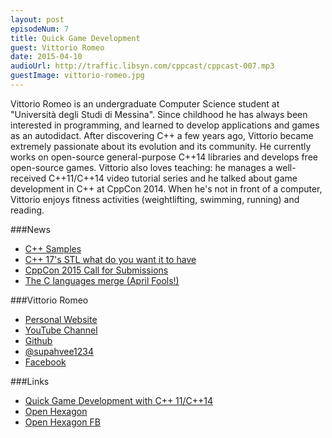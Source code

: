 ```yaml
---
layout: post
episodeNum: 7
title: Quick Game Development
guest: Vittorio Romeo
date: 2015-04-10
audioUrl: http://traffic.libsyn.com/cppcast/cppcast-007.mp3
guestImage: vittorio-romeo.jpg
---
```


Vittorio Romeo is an undergraduate Computer Science student at "Università degli Studi di Messina".
Since childhood he has always been interested in programming, and learned to develop applications and games as an autodidact.
After discovering C++ a few years ago, Vittorio became extremely passionate about its evolution and its community.
He currently works on open-source general-purpose C++14 libraries and develops free open-source games.
Vittorio also loves teaching: he manages a well-received C++11/C++14 video tutorial series and he talked about game development in C++ at CppCon 2014.
When he's not in front of a computer, Vittorio enjoys fitness activities (weightlifting, swimming, running) and reading.

###News

 - [C++ Samples](http://www.cppsamples.com/)
 - [C++ 17's STL what do you want it to have](http://www.reddit.com/r/cpp/comments/31167m/c17s_stl_what_do_you_want_it_to_have/)
 - [CppCon 2015 Call for Submissions](http://cppcon.org/call-for-submissions-2015/)
 - [The C languages merge (April Fools!)](https://isocpp.org/blog/2015/04/the-c-languages-merge)
 
###Vittorio Romeo

 - [Personal Website](http://vittorioromeo.info/)
 - [YouTube Channel](http://youtube.com/c/vittorioromeoinfo)
 - [Github](https://github.com/SuperV1234)
 - [@supahvee1234](https://twitter.com/supahvee1234)
 - [Facebook](https://www.facebook.com/vittorioromeovee?ref=bookmarks)

###Links

 - [Quick Game Development with C++ 11/C++14](https://www.youtube.com/watch?v=TC9zhufV_Z8)
 - [Open Hexagon](http://vittorioromeo.info/projects.html)
 - [Open Hexagon FB](https://www.facebook.com/OpenHexagon)